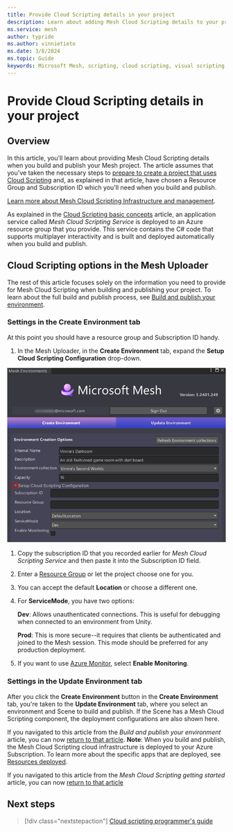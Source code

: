 ```yaml
---
title: Provide Cloud Scripting details in your project
description: Learn about adding Mesh Cloud Scripting details to your project when you build and publish.
ms.service: mesh
author: typride
ms.author: vinnietieto
ms.date: 3/8/2024
ms.topic: Guide
keywords: Microsoft Mesh, scripting, cloud scripting, visual scripting, coding, Mesh Uploader, Uploader, 
---
```


# Provide Cloud Scripting details in your project

## Overview

In this article, you'll learn about providing Mesh Cloud Scripting details when you build and publish your Mesh project. The article assumes that you've taken the necessary steps to [prepare to create a project that uses Cloud Scripting](./cloud-scripting-prepare-for-your-project.md) and, as explained in that article, have chosen a Resource Group and Subscription ID which you'll need when you build and publish.

[Learn more about Mesh Cloud Scripting Infrastructure and management](cloud-scripting-setup-infrastructure.md).

As explained in the [Cloud Scripting basic concepts](./cloud-scripting-basic-concepts.md) article, an application service called *Mesh Cloud Scripting Service* is deployed to an Azure resource group that you provide. This service contains the C# code that supports multiplayer interactivity and is built and deployed automatically when you build and publish.

## Cloud Scripting options in the Mesh Uploader

The rest of this article focuses solely on the information you need to provide for Mesh Cloud Scripting when building and publishing your project. To learn about the full build and publish process, see [Build and publish your environment](../../make-your-environment-available/build-and-publish-your-environment.md).

### Settings in the Create Environment tab

At this point you should have a resource group and Subscription ID handy.

1. In the Mesh Uploader, in the **Create Environment** tab, expand the **Setup Cloud Scripting Configuration** drop-down.

![_______](../../../media/mesh-scripting/provide-details/001-uploader-setup-scripting-dropdown.jpg)

1. Copy the subscription ID that you recorded earlier for *Mesh Cloud Scripting Service* and then paste it into the Subscription ID field.  
1. Enter a [Resource Group](./cloud-scripting-setup-on-your-system.md#resource-group) or let the project choose one for you.  
1. You can accept the default **Location** or choose a different one.

1. For **ServiceMode**, you have two options:

    **Dev**: Allows unauthenticated connections. This is useful for debugging when connected to an environment from Unity.

    **Prod**: This is more secure--it requires that clients be authenticated and joined to the Mesh session. This mode should be preferred for any production deployment.

1. If you want to use [Azure Monitor](./cloud-scripting-troubleshooting.md#b-azure-monitor), select **Enable Monitoring**.

### Settings in the Update Environment tab

After you click the **Create Environment** button in the **Create Environment** tab, you're taken to the **Update Environment** tab, where you select an environment and Scene to build and publish. If the Scene has a Mesh Cloud Scripting component, the deployment configurations are also shown here.

If you navigated to this article from the *Build and publish your environment* article, you can now [return to that article](../../make-your-environment-available/build-and-publish-your-environment.md#create-your-environment). **Note**: When you build and publish, the Mesh Cloud Scripting cloud infrastructure is deployed to your Azure Subscription. To learn more about the specific apps that are deployed, see [Resources deployed](./cloud-scripting-setup-infrastructure.md#resources-deployed).

If you navigated to this article from the *Mesh Cloud Scripting getting started* article, you can now [return to that article](./cloud-scripting-getting-started.md)

## Next steps

   > [!div class="nextstepaction"]
   > [Cloud scripting programmer's guide](./cloud-scripting-programmers-guide.md)
